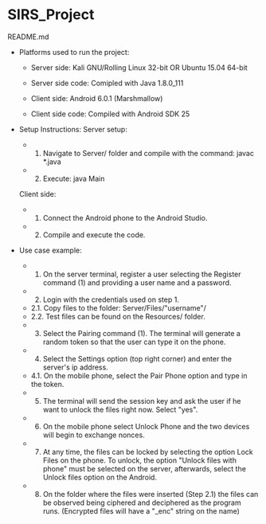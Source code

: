 # SIRS_Project

README.md

- Platforms used to run the project:
  - Server side: Kali GNU/Rolling Linux 32-bit OR Ubuntu 15.04 64-bit
  - Server side code: Comipled with Java 1.8.0_111 

  - Client side: Android 6.0.1 (Marshmallow)
  - Client side code: Compiled with Android SDK 25

- Setup Instructions:
  Server setup:
  - 1. Navigate to Server/ folder and compile with the command: javac *.java
  - 2. Execute: java Main

  Client side:
  - 1. Connect the Android phone to the Android Studio.
  - 2. Compile and execute the code.
  
- Use case example:
  - 1. On the server terminal, register a user selecting the Register command (1) and providing a user name and a password.
  - 2. Login with the credentials used on step 1.
  - 2.1. Copy files to the folder: Server/Files/"username"/
  - 2.2. Test files can be found on the Resources/ folder.
  - 3. Select the Pairing command (1). The terminal will generate a random token so that the user can type it on the phone.
  - 4. Select the Settings option (top right corner) and enter the server's ip address.
  - 4.1. On the mobile phone, select the Pair Phone option and type in the token.
  - 5. The terminal will send the session key and ask the user if he want to unlock the files right now. Select "yes".
  - 6. On the mobile phone select Unlock Phone and the two devices will begin to exchange nonces.
  - 7. At any time, the files can be locked by selecting the option Lock Files on the phone. To unlock, the option "Unlock files with phone" must be selected on the server, afterwards, select the Unlock files option on the Android.
  - 8. On the folder where the files were inserted (Step 2.1) the files can be observed being ciphered and deciphered as the program runs. (Encrypted files will have a "_enc" string on the name)
